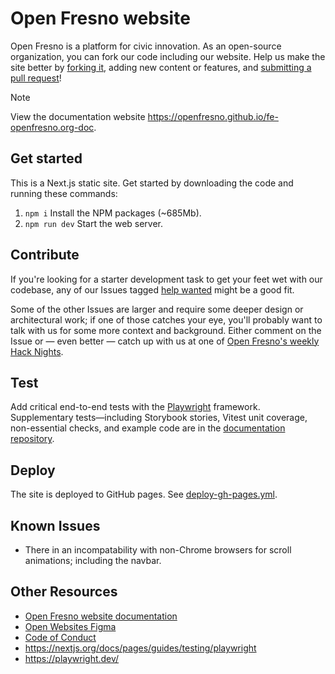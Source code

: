 # Open Fresno website

Open Fresno is a platform for civic innovation. As an open-source organization, you can fork our code including our
website. Help us make the site better by [forking it](https://help.github.com/articles/fork-a-repo/), adding new content
or features, and [submitting a pull request](https://help.github.com/articles/creating-a-pull-request/)!

> [!NOTE]
> View the documentation website https://openfresno.github.io/fe-openfresno.org-doc.

## Get started

This is a Next.js static site. Get started by downloading the code and running these commands:

1. `npm i` Install the NPM packages (~685Mb).
2. `npm run dev` Start the web server.

## Contribute

If you're looking for a starter development task to get your feet wet with our codebase, any of our Issues
tagged [help wanted](https://github.com/openfresno/openfresno.org/issues) might be a good fit.

Some of the other Issues are larger and require some deeper design or architectural work; if one of those catches your
eye, you'll probably want to talk with us for some more context and background. Either comment on the Issue or — even
better — catch up with us at one of [Open Fresno's weekly Hack Nights](https://www.meetup.com/openfresno/).

## Test

Add critical end-to-end tests with the [Playwright](https://playwright.dev/) framework. Supplementary tests—including Storybook stories, Vitest unit coverage, non-essential checks, and example code are in the [documentation repository](https://github.com/openfresno/fe-openfresno.org-doc).

## Deploy

The site is deployed to GitHub pages. See [deploy-gh-pages.yml](.github/workflows/deploy-gh-pages.yml).

## Known Issues

- There in an incompatability with non-Chrome browsers for scroll animations; including the navbar.

## Other Resources

- [Open Fresno website documentation](https://openfresno.github.io/fe-openfresno.org-doc)
- [Open Websites Figma](https://www.figma.com/design/attWQWKwed1XSaaaMuzM5m/Open-Websites?node-id=2612-11351&t=IiJjmX4Zr0KPPUyE-0)
- [Code of Conduct](https://github.com/openfresno/codeofconduct)
- https://nextjs.org/docs/pages/guides/testing/playwright
- https://playwright.dev/

